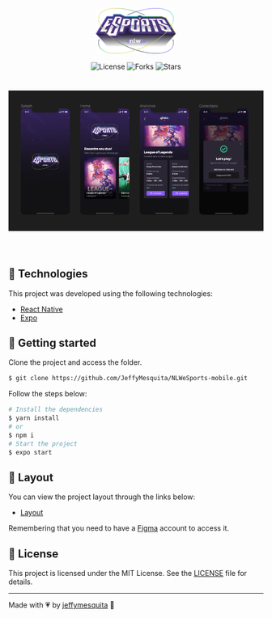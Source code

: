 <p align="center">
  <img alt="DuoMatch" src=".github/logo.png" width="160px">
</p>

<p align="center">
  <img  src="https://img.shields.io/static/v1?label=license&message=MIT&color=991f36&labelColor=0D133D" alt="License">

  <img src="https://img.shields.io/github/forks/jeffymesquita/NLWeSports-mobile?label=forks&message=MIT&color=991f36&labelColor=0D133D" alt="Forks">     

  <img src="https://img.shields.io/github/stars/jeffymesquita/NLWeSports-mobile?label=stars&message=MIT&color=991f36&labelColor=0D133D" alt="Stars">
</p>

<h1 align="center">
    <img alt="duoMatch" title="DuoMatch" src=".github/cover.png" />
</h1>

<br>

## 🧪 Technologies

This project was developed using the following technologies:

- [React Native](https://reactnative.dev/)
- [Expo](https://expo.io/)

## 🚀 Getting started

Clone the project and access the folder.

```bash
$ git clone https://github.com/JeffyMesquita/NLWeSports-mobile.git
```


Follow the steps below:
```bash
# Install the dependencies
$ yarn install
# or
$ npm i
# Start the project
$ expo start
```

## 🔖 Layout

You can view the project layout through the links below:

- [Layout](https://www.figma.com/file/EUgvN1dzqeyCwS5rY9sjsA/NLW-eSports-Community) 

Remembering that you need to have a [Figma](http://figma.com/) account to access it.

## 📝 License

This project is licensed under the MIT License. See the [LICENSE](LICENSE) file for details.

---

Made with :heartpulse: by [jeffymesquita](...) 👋
